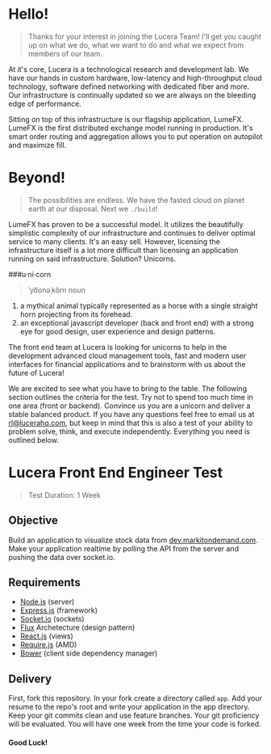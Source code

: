 # Hello!

>Thanks for your interest in joining the Lucera Team!  I'll get you caught up on what we do, what we want to do and what we expect from members of our team.

At it's core, Lucera is a technological research and development lab.  We have our hands in custom hardware, low-latency and high-throughput cloud technology, software defined networking with dedicated fiber and more.  Our infrastructure is continually updated so we are always on the bleeding edge of performance. 

Sitting on top of this infrastructure is our flagship application, LumeFX.  LumeFX is the first distributed exchange model running in production.  It's smart order routing and aggregation allows you to put operation on autopilot and maximize fill. 

# Beyond!

>The possibilities are endless.  We have the fasted cloud on planet earth at our disposal.  Next we `./build`!

LumeFX has proven to be a successful model.  It utilizes the beautifully simplistic complexity of our infrastructure and continues to deliver optimal service to many clients.  It's an easy sell.  However, licensing the infrastructure itself is a lot more difficult than licensing an application running on said infrastructure.  Solution? Unicorns.

###u·ni·corn
>ˈyo͞onəˌkôrn
noun

1. a mythical animal typically represented as a horse with a single straight horn projecting from its forehead.
2. an exceptional javascript developer (back and front end) with a strong eye for good design, user experience and design patterns.

The front end team at Lucera is looking for unicorns to help in the development advanced cloud management tools, fast and modern user interfaces for financial applications and to brainstorm with us about the future of Lucera!

We are excited to see what you have to bring to the table. The following section outlines the criteria for the test.  Try not to spend too much time in one area (front or backend).  Convince us you are a unicorn and deliver a stable balanced product. If you have any questions feel free to email us at [rl@lucerahq.com](mailto:rl@lucerahq.com), but keep in mind that this is also a test of your ability to problem solve, think, and execute independently.  Everything you need is outlined below.

# Lucera Front End Engineer Test
> Test Duration: 1 Week

## Objective

Build an application to visualize stock data from [dev.markitondemand.com](http://dev.markitondemand.com/#stockquote).  Make your application realtime by polling the API from the server and pushing the data over socket.io.

## Requirements

- [Node.js](http://nodejs.org) (server)
- [Express.js](http://expressjs.com) (framework)
- [Socket.io](http://socket.io) (sockets)
- [Flux](http://facebook.github.io/react/docs/flux-overview.html) Archetecture (design pattern)
- [React.js](http://facebook.github.io/react/docs/tutorial.html) (views)
- [Require.js](http://requirejs.org/) (AMD)
- [Bower](http://bower.io) (client side dependency manager)

## Delivery
First, fork this repository.  In your fork create a directory called `app`. Add your resume to the repo's root and write your application in the app directory. Keep your git commits clean and use feature branches.  Your git proficiency will be evaluated. You will have one week from the time your code is forked.

#### Good Luck!
